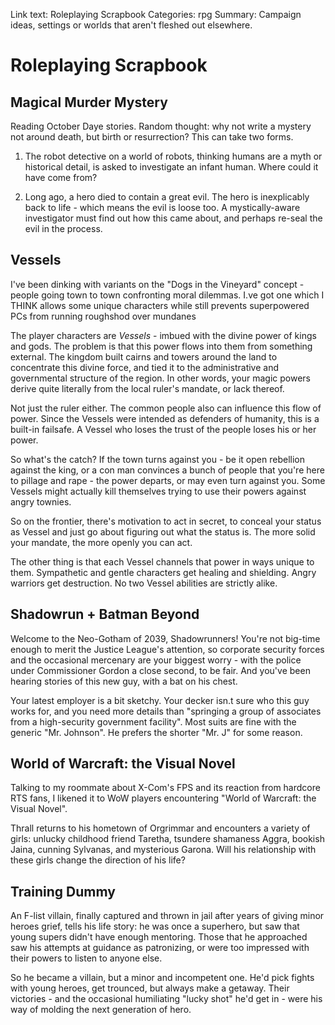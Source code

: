 Link text: Roleplaying Scrapbook
Categories: rpg
Summary: Campaign ideas, settings or worlds that aren't fleshed out elsewhere.

# Roleplaying Scrapbook

Magical Murder Mystery
----------------------

Reading October Daye stories. Random thought: why not write a mystery not around death, but birth or resurrection? This can take two forms.

1. The robot detective on a world of robots, thinking humans are a myth or historical detail, is asked to investigate an infant human. Where could it have come from?

2. Long ago, a hero died to contain a great evil. The hero is inexplicably back to life - which means the evil is loose too. A mystically-aware investigator must find out how this came about, and perhaps re-seal the evil in the process.

Vessels
-------

I've been dinking with variants on the "Dogs in the Vineyard" concept - people going town to town confronting moral dilemmas. I.ve got one which I THINK allows some unique characters while still prevents superpowered PCs from running roughshod over mundanes

The player characters are *Vessels* - imbued with the divine power of kings and gods. The problem is that this power flows into them from something external. The kingdom built cairns and towers around the land to concentrate this divine force, and tied it to the administrative and governmental structure of the region. In other words, your magic powers derive quite literally from the local ruler's mandate, or lack thereof.

Not just the ruler either. The common people also can influence this flow of power. Since the Vessels were intended as defenders of humanity, this is a built-in failsafe. A Vessel who loses the trust of the people loses his or her power.

So what's the catch? If the town turns against you - be it open rebellion against the king, or a con man convinces a bunch of people that you're here to pillage and rape - the power departs, or may even turn against you. Some Vessels might actually kill themselves trying to use their powers against angry townies.

So on the frontier, there's motivation to act in secret, to conceal your status as Vessel and just go about figuring out what the status is. The more solid your mandate, the more openly you can act.

The other thing is that each Vessel channels that power in ways unique to them. Sympathetic and gentle characters get healing and shielding. Angry warriors get destruction. No two Vessel abilities are strictly alike.

Shadowrun + Batman Beyond
-------------------------

Welcome to the Neo-Gotham of 2039, Shadowrunners! You're not big-time enough to merit the Justice League's attention, so corporate security forces and the occasional mercenary are your biggest worry - with the police under Commissioner Gordon a close second, to be fair. And you've been hearing stories of this new guy, with a bat on his chest.

Your latest employer is a bit sketchy. Your decker isn.t sure who this guy works for, and you need more details than "springing a group of associates from a high-security government facility". Most suits are fine with the generic "Mr. Johnson". He prefers the shorter "Mr. J" for some reason.

World of Warcraft: the Visual Novel
-----------------------------------

Talking to my roommate about X-Com's FPS and its reaction from hardcore RTS fans, I likened it to WoW players encountering "World of Warcraft: the Visual Novel".

Thrall returns to his hometown of Orgrimmar and encounters a variety of girls: unlucky childhood friend Taretha, tsundere shamaness Aggra, bookish Jaina, cunning Sylvanas, and mysterious Garona. Will his relationship with these girls change the direction of his life?

Training Dummy
--------------

An F-list villain, finally captured and thrown in jail after years of giving minor heroes grief, tells his life story: he was once a superhero, but saw that young supers didn't have enough mentoring. Those that he approached saw his attempts at guidance as patronizing, or were too impressed with their powers to listen to anyone else.

So he became a villain, but a minor and incompetent one. He'd pick fights with young heroes, get trounced, but always make a getaway. Their victories - and the occasional humiliating "lucky shot" he'd get in - were his way of molding the next generation of hero.
